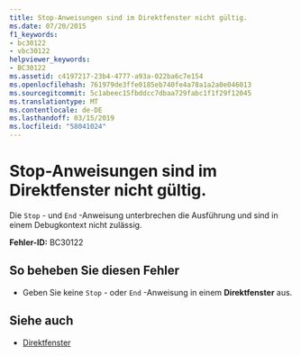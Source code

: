 ```yaml
---
title: Stop-Anweisungen sind im Direktfenster nicht gültig.
ms.date: 07/20/2015
f1_keywords:
- bc30122
- vbc30122
helpviewer_keywords:
- BC30122
ms.assetid: c4197217-23b4-4777-a93a-022ba6c7e154
ms.openlocfilehash: 761979de3ffe0185eb740fe4a78a1a2a0e046013
ms.sourcegitcommit: 5c1abeec15fbddcc7dbaa729fabc1f1f29f12045
ms.translationtype: MT
ms.contentlocale: de-DE
ms.lasthandoff: 03/15/2019
ms.locfileid: "58041024"
---
```

# <a name="stop-statements-are-not-valid-in-the-immediate-window"></a>Stop-Anweisungen sind im Direktfenster nicht gültig.
Die `Stop` - und `End` -Anweisung unterbrechen die Ausführung und sind in einem Debugkontext nicht zulässig.  
  
 **Fehler-ID:** BC30122  
  
## <a name="to-correct-this-error"></a>So beheben Sie diesen Fehler  
  
-   Geben Sie keine `Stop` - oder `End` -Anweisung in einem **Direktfenster** aus.  
  
## <a name="see-also"></a>Siehe auch

- [Direktfenster](/visualstudio/ide/reference/immediate-window)
